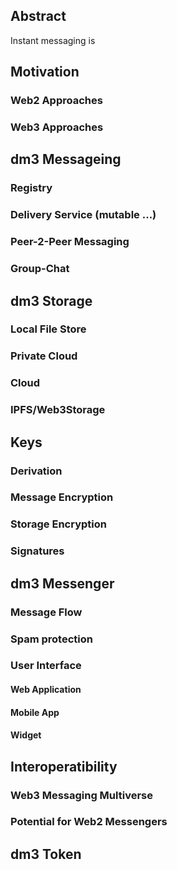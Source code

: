 ## Abstract

Instant messaging is

## Motivation

### Web2 Approaches

### Web3 Approaches

## dm3 Messageing

### Registry

### Delivery Service (mutable ...)

### Peer-2-Peer Messaging

### Group-Chat

## dm3 Storage

### Local File Store

### Private Cloud

### Cloud

### IPFS/Web3Storage

## Keys

### Derivation

### Message Encryption

### Storage Encryption

### Signatures

## dm3 Messenger

### Message Flow

### Spam protection

### User Interface

#### Web Application

#### Mobile App

#### Widget

## Interoperatibility

### Web3 Messaging Multiverse

### Potential for Web2 Messengers

## dm3 Token
